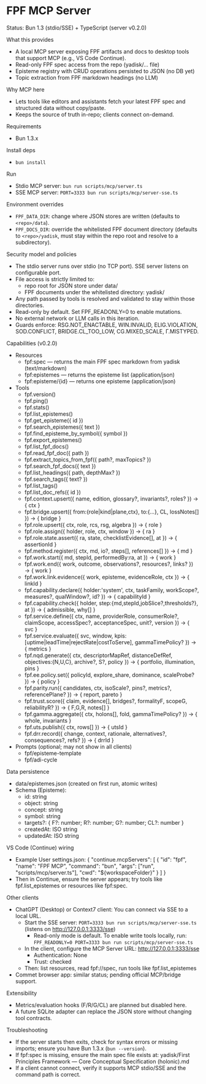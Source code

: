 # FPF MCP Server

Status: Bun 1.3 (stdio/SSE) + TypeScript (server v0.2.0)

What this provides
- A local MCP server exposing FPF artifacts and docs to desktop tools that support MCP (e.g., VS Code Continue).
- Read-only FPF spec access from the repo (yadisk/… file)
- Episteme registry with CRUD operations persisted to JSON (no DB yet)
- Topic extraction from FPF markdown headings (no LLM)

Why MCP here
- Lets tools like editors and assistants fetch your latest FPF spec and structured data without copy/paste.
- Keeps the source of truth in-repo; clients connect on-demand.

Requirements
- Bun 1.3.x

Install deps
- `bun install`

Run
- Stdio MCP server: `bun run scripts/mcp/server.ts`
- SSE MCP server: `PORT=3333 bun run scripts/mcp/server-sse.ts`

Environment overrides
- `FPF_DATA_DIR`: change where JSON stores are written (defaults to `<repo>/data`).
- `FPF_DOCS_DIR`: override the whitelisted FPF document directory (defaults to `<repo>/yadisk`, must stay within the repo root and resolve to a subdirectory).

Security model and policies
- The stdio server runs over stdio (no TCP port). SSE server listens on configurable port.
- File access is strictly limited to:
  - repo root for JSON store under data/
  - FPF documents under the whitelisted directory: yadisk/
- Any path passed by tools is resolved and validated to stay within those directories.
- Read-only by default. Set FPF_READONLY=0 to enable mutations.
- No external network or LLM calls in this iteration.
- Guards enforce: RSG.NOT_ENACTABLE, WIN.INVALID, ELIG.VIOLATION, SOD.CONFLICT, BRIDGE.CL_TOO_LOW, CG.MIXED_SCALE, Γ.MISTYPED.

Capabilities (v0.2.0)
- Resources
  - fpf:spec — returns the main FPF spec markdown from yadisk (text/markdown)
  - fpf:epistemes — returns the episteme list (application/json)
  - fpf:episteme/{id} — returns one episteme (application/json)
- Tools
  - fpf.version()
  - fpf.ping()
  - fpf.stats()
  - fpf.list_epistemes()
  - fpf.get_episteme({ id })
  - fpf.search_epistemes({ text })
  - fpf.find_episteme_by_symbol({ symbol })
  - fpf.export_epistemes()
  - fpf.list_fpf_docs()
  - fpf.read_fpf_doc({ path })
  - fpf.extract_topics_from_fpf({ path?, maxTopics? })
  - fpf.search_fpf_docs({ text })
  - fpf.list_headings({ path, depthMax? })
  - fpf.search_tags({ text? })
  - fpf.list_tags()
  - fpf.list_doc_refs({ id })
  - fpf.context.upsert({ name, edition, glossary?, invariants?, roles? }) → { ctx }
  - fpf.bridge.upsert({ from:{role|kind|plane,ctx}, to:{…}, CL, lossNotes[] }) → { bridge }
  - fpf.role.upsert({ ctx, role, rcs, rsg, algebra }) → { role }
  - fpf.role.assign({ holder, role, ctx, window }) → { ra }
  - fpf.role.state.assert({ ra, state, checklistEvidence[], at }) → { assertionId }
  - fpf.method.register({ ctx, md, io?, steps[], references[] }) → { md }
  - fpf.work.start({ md, stepId, performedBy:ra, at }) → { work }
  - fpf.work.end({ work, outcome, observations?, resources?, links? }) → { work }
  - fpf.work.link.evidence({ work, episteme, evidenceRole, ctx }) → { linkId }
  - fpf.capability.declare({ holder:'system', ctx, taskFamily, workScope?, measures?, qualWindow?, id? }) → { capabilityId }
  - fpf.capability.check({ holder, step:{md,stepId,jobSlice?,thresholds?}, at }) → { admissible, why[] }
  - fpf.service.define({ ctx, name, providerRole, consumerRole?, claimScope, accessSpec?, acceptanceSpec, unit?, version }) → { svc }
  - fpf.service.evaluate({ svc, window, kpis:[uptime|leadTime|rejectRate|costToServe], gammaTimePolicy? }) → { metrics }
  - fpf.nqd.generate({ ctx, descriptorMapRef, distanceDefRef, objectives:{N,U,C}, archive?, S?, policy }) → { portfolio, illumination, pins }
  - fpf.ee.policy.set({ policyId, explore_share, dominance, scaleProbe? }) → { policy }
  - fpf.parity.run({ candidates, ctx, isoScale?, pins?, metrics?, referencePlane? }) → { report, pareto }
  - fpf.trust.score({ claim, evidence[], bridges?, formalityF, scopeG, reliabilityR? }) → { F,G,R, notes[] }
  - fpf.gamma.aggregate({ ctx, holons[], fold, gammaTimePolicy? }) → { whole, invariants }
  - fpf.uts.publish({ ctx, rows[] }) → { utsId }
  - fpf.drr.record({ change, context, rationale, alternatives?, consequences?, refs? }) → { drrId }
- Prompts (optional; may not show in all clients)
  - fpf/episteme-template
  - fpf/adi-cycle

Data persistence
- data/epistemes.json (created on first run, atomic writes)
- Schema (Episteme):
  - id: string
  - object: string
  - concept: string
  - symbol: string
  - targets?: { F?: number; R?: number; G?: number; CL?: number }
  - createdAt: ISO string
  - updatedAt: ISO string

VS Code (Continue) wiring
- Example User settings.json:
  {
    "continue.mcpServers": [
      {
        "id": "fpf",
        "name": "FPF MCP",
        "command": "bun",
        "args": ["run", "scripts/mcp/server.ts"],
        "cwd": "${workspaceFolder}"
      }
    ]
  }
- Then in Continue, ensure the server appears; try tools like fpf.list_epistemes or resources like fpf:spec.

Other clients
- ChatGPT (Desktop) or Context7 client: You can connect via SSE to a local URL.
  - Start the SSE server: `PORT=3333 bun run scripts/mcp/server-sse.ts` (listens on http://127.0.0.1:3333/sse)
    - Read-only mode is default. To enable write tools locally, run: `FPF_READONLY=0 PORT=3333 bun run scripts/mcp/server-sse.ts`
  - In the client, configure the MCP Server URL: http://127.0.0.1:3333/sse
    - Authentication: None
    - Trust: checked
  - Then: list resources, read fpf://spec, run tools like fpf.list_epistemes
- Commet browser app: similar status; pending official MCP/bridge support.

Extensibility
- Metrics/evaluation hooks (F/R/G/CL) are planned but disabled here.
- A future SQLite adapter can replace the JSON store without changing tool contracts.

Troubleshooting
- If the server starts then exits, check for syntax errors or missing imports; ensure you have Bun 1.3.x (`bun --version`).
- If fpf:spec is missing, ensure the main spec file exists at: yadisk/First Principles Framework — Core Conceptual Specification (holonic).md
- If a client cannot connect, verify it supports MCP stdio/SSE and the command path is correct.

